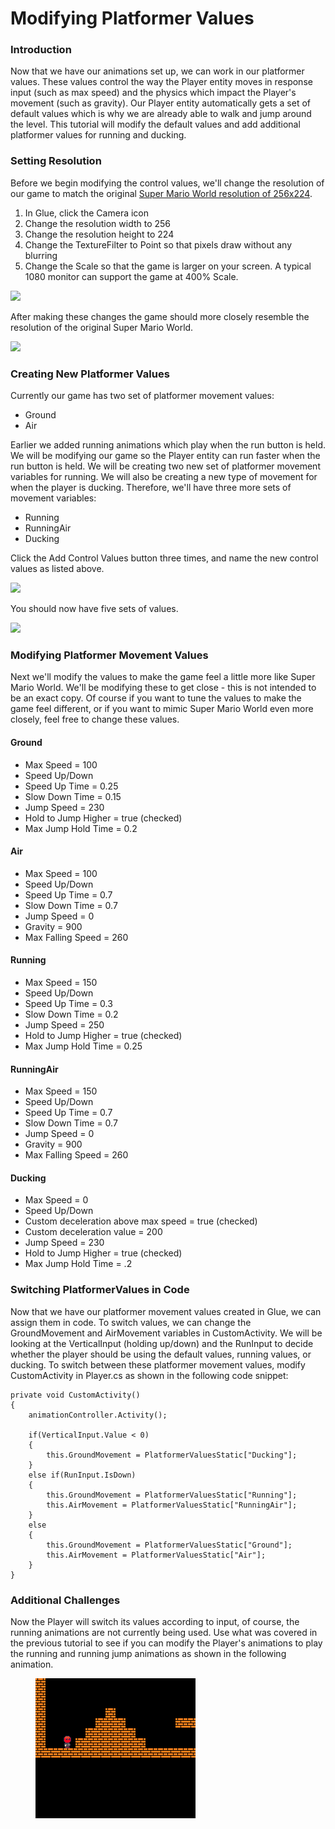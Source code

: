 # Modifying Platformer Values

### Introduction

Now that we have our animations set up, we can work in our platformer values. These values control the way the Player entity moves in response input (such as max speed) and the physics which impact the Player's movement (such as gravity). Our Player entity automatically gets a set of default values which is why we are already able to walk and jump around the level. This tutorial will modify the default values and add additional platformer values for running and ducking.

### Setting Resolution

Before we begin modifying the control values, we'll change the resolution of our game to match the original [Super Mario World resolution of 256x224](https://smwspeedruns.com/Version\_Differences).

1. In Glue, click the Camera icon
2. Change the resolution width to 256
3. Change the resolution height to 224
4. Change the TextureFilter to Point so that pixels draw without any blurring
5. Change the Scale so that the game is larger on your screen. A typical 1080 monitor can support the game at 400% Scale.

![](../../../.gitbook/assets/2021-03-img\_6053edb5bceed.png)

After making these changes the game should more closely resemble the resolution of the original Super Mario World.

![](../../../.gitbook/assets/2021-03-img\_606107009dcee.png)

### Creating New Platformer Values

Currently our game has two set of platformer movement values:

* Ground
* Air

Earlier we added running animations which play when the run button is held. We will be modifying our game so the Player entity can run faster when the run button is held. We will be creating two new set of platformer movement variables for running. We will also be creating a new type of movement for when the player is ducking. Therefore, we'll have three more sets of movement variables:

* Running
* RunningAir
* Ducking

Click the Add Control Values button three times, and name the new control values as listed above.

![](../../../.gitbook/assets/2021-03-img\_6053f22e87865.png)

You should now have five sets of values.

![](../../../.gitbook/assets/2021-03-img\_6053f2886d5c9.png)

### Modifying Platformer Movement Values

Next we'll modify the values to make the game feel a little more like Super Mario World. We'll be modifying these to get close - this is not intended to be an exact copy. Of course if you want to tune the values to make the game feel different, or if you want to mimic Super Mario World even more closely, feel free to change these values.

#### Ground

* Max Speed = 100
* Speed Up/Down
* Speed Up Time = 0.25
* Slow Down Time = 0.15
* Jump Speed = 230
* Hold to Jump Higher = true (checked)
* Max Jump Hold Time = 0.2

#### Air

* Max Speed = 100
* Speed Up/Down
* Speed Up Time = 0.7
* Slow Down Time = 0.7
* Jump Speed = 0
* Gravity = 900
* Max Falling Speed = 260

#### Running

* Max Speed = 150
* Speed Up/Down
* Speed Up Time = 0.3
* Slow Down Time = 0.2
* Jump Speed = 250
* Hold to Jump Higher = true (checked)
* Max Jump Hold Time = 0.25

#### RunningAir

* Max Speed = 150
* Speed Up/Down
* Speed Up Time = 0.7
* Slow Down Time = 0.7
* Jump Speed = 0
* Gravity = 900
* Max Falling Speed = 260

#### Ducking

* Max Speed = 0
* Speed Up/Down
* Custom deceleration above max speed = true (checked)
* Custom deceleration value = 200
* Jump Speed = 230
* Hold to Jump Higher = true (checked)
* Max Jump Hold Time = .2

### Switching PlatformerValues in Code

Now that we have our platformer movement values created in Glue, we can assign them in code. To switch values, we can change the GroundMovement and AirMovement variables in CustomActivity. We will be looking at the VerticalInput (holding up/down) and the RunInput to decide whether the player should be using the default values, running values, or ducking. To switch between these platformer movement values, modify CustomActivity in Player.cs as shown in the following code snippet:

```
private void CustomActivity()
{
    animationController.Activity();

    if(VerticalInput.Value < 0)
    {
        this.GroundMovement = PlatformerValuesStatic["Ducking"];
    }
    else if(RunInput.IsDown)
    {
        this.GroundMovement = PlatformerValuesStatic["Running"];
        this.AirMovement = PlatformerValuesStatic["RunningAir"];
    }
    else
    {
        this.GroundMovement = PlatformerValuesStatic["Ground"];
        this.AirMovement = PlatformerValuesStatic["Air"];
    }
}
```

### Additional Challenges

Now the Player will switch its values according to input, of course, the running animations are not currently being used. Use what was covered in the previous tutorial to see if you can modify the Player's animations to play the running and running jump animations as shown in the following animation.

<figure><img src="../../../.gitbook/assets/2021-03-2021_March_28_165247.gif" alt=""><figcaption></figcaption></figure>
